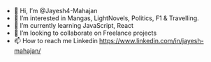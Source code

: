 - 👋 Hi, I’m @Jayesh4-Mahajan
- 👀 I’m interested in Mangas, LightNovels, Politics, F1 & Travelling.
- 🌱 I’m currently learning JavaScript, React
- 💞️ I’m looking to collaborate on Freelance projects
- 📫 How to reach me Linkedin https://www.linkedin.com/in/jayesh-mahajan/

<!---
Jayesh4-Mahajan/Jayesh4-Mahajan is a ✨ special ✨ repository because its `README.md` (this file) appears on your GitHub profile.
You can click the Preview link to take a look at your changes.
--->

